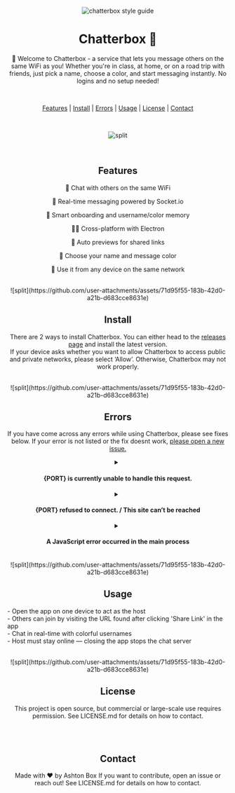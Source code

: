 <div align="center">


![chatterbox style guide](https://github.com/user-attachments/assets/3cb6541e-c0f5-4c53-9ed4-380c0dbfdae9)

<h1 align="center"> Chatterbox 💬 </h1>
<p align="center">
👋 Welcome to Chatterbox - a service that lets you message others on the same WiFi as you! Whether you're in class, at home, or on a road trip with friends, just pick a name, choose a color, and start messaging instantly. No logins and no setup needed!
</p>

<br>

[Features](#features) | 
[Install](#install) |
[Errors](#errors) |
[Usage](#usage) |
[License](#license) |
[Contact](#contact)

<br>

![split](https://github.com/user-attachments/assets/71d95f55-183b-42d0-a21b-d683cce8631e)

<br>

## Features
<p>
💬 Chat with others on the same WiFi

🚀 Real-time messaging powered by Socket.io

🧠 Smart onboarding and username/color memory

🧑‍💻 Cross-platform with Electron

🔗 Auto previews for shared links

🎨 Choose your name and message color

📱 Use it from any device on the same network
</p>

<br>
![split](https://github.com/user-attachments/assets/71d95f55-183b-42d0-a21b-d683cce8631e)
<br>

## Install

There are 2 ways to install Chatterbox. You can either head to the [releases page](https://github.com/ashtonrbox/Chatterbox/releases) and install the latest version. <br>
If your device asks whether you want to allow Chatterbox to access public and private networks, please select ‘Allow’. Otherwise, Chatterbox may not work properly.

<br>
![split](https://github.com/user-attachments/assets/71d95f55-183b-42d0-a21b-d683cce8631e)
<br>

## Errors

If you have come across any errors while using Chatterbox, please see fixes below. If your error is not listed or the fix doesnt work, [please open a new issue.](https://github.com/ashtonrbox/Chatterbox/issues)

<details>

  <summary> 
    <h4> {PORT} is currently unable to handle this request. </h4>
  </summary>

  You may have a VPN enabled. VPNs must be turned off.
  
</details>
<details>

  <summary> 
    <h4> {PORT} refused to connect. / This site can’t be reached </h4>
  </summary>

 There is no host online. Please ensure at least one person has the app installed and open.
  
</details>
<details>

  <summary> 
    <h4> A JavaScript error occurred in the main process </h4>
  </summary>

  This error shows when you have attempted to start a server while someone is already hosting. Click 'OK' and continue as usual.
  
</details>

<br>
![split](https://github.com/user-attachments/assets/71d95f55-183b-42d0-a21b-d683cce8631e)
<br>

## Usage

<p align="left">
- Open the app on one device to act as the host <br>
- Others can join by visiting the URL found after clicking 'Share Link' in the app <br>
- Chat in real-time with colorful usernames <br>
- Host must stay online — closing the app stops the chat server <br>
</p>

<br>
![split](https://github.com/user-attachments/assets/71d95f55-183b-42d0-a21b-d683cce8631e)
<br>

## License

This project is open source, but commercial or large-scale use requires permission.
See LICENSE.md for details on how to contact.

<br><br>

## Contact

Made with ❤️ by Ashton Box
If you want to contribute, open an issue or reach out!
See LICENSE.md for details on how to contact.

</div>
